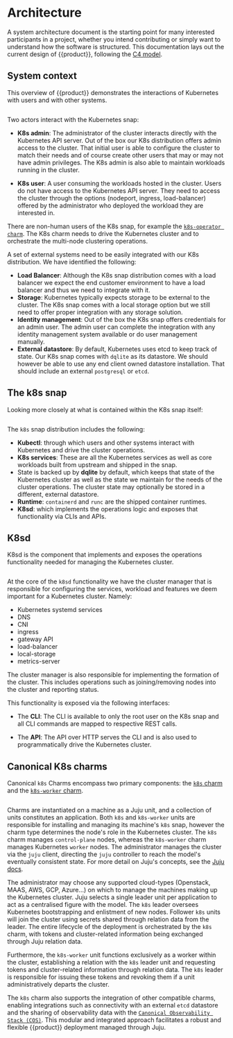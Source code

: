 # Architecture

A system architecture document is the starting point for many interested
participants in a project, whether you intend contributing or simply want to
understand how the software is structured. This documentation lays out the
current design of {{product}}, following the [C4 model].

## System context

This overview of {{product}} demonstrates the interactions of
Kubernetes with users and with other systems.

```{kroki} ../../assets/overview.puml
```

Two actors interact with the Kubernetes snap:

- **K8s admin**: The administrator of the cluster interacts directly with the
  Kubernetes API server. Out of the box our K8s distribution offers admin
  access to the cluster. That initial user is able to configure the cluster to
  match their needs and of course create other users that may or may not have
  admin privileges. The K8s admin is also able to maintain workloads running
  in the cluster.

- **K8s user**: A user consuming the workloads hosted in the cluster. Users do
  not have access to the Kubernetes API server. They need to access the cluster
  through the options (nodeport, ingress, load-balancer) offered by the
  administrator who deployed the workload they are interested in.

There are non-human users of the K8s snap, for example the [`k8s-operator
charm`][K8s charm]. The K8s charm needs to drive the Kubernetes cluster and to
orchestrate the multi-node clustering operations.

A set of external systems need to be easily integrated with our K8s
distribution. We have identified the following:

- **Load Balancer**: Although the K8s snap distribution comes with a
   load balancer we expect the end customer environment to have a load balancer
   and thus we need to integrate with it.
- **Storage**: Kubernetes typically expects storage to be external to the
  cluster. The K8s snap comes with a local storage option but we still need to
  offer proper integration with any storage solution.
- **Identity management**: Out of the box the K8s snap offers credentials for
  an admin user. The admin user can complete the integration with any identity
  management system available or do user management manually.
- **External datastore**: By default, Kubernetes uses etcd to keep track of
  state. Our K8s snap comes with `dqlite` as its datastore. We should however
  be able to use any end client owned datastore installation. That should
  include an external `postgresql` or `etcd`.

## The k8s snap

Looking more closely at what is contained within the K8s snap itself:

```{kroki} ../../assets/k8s-container.puml
```

The `k8s` snap distribution includes the following:

- **Kubectl**: through which users and other systems interact with Kubernetes
  and drive the cluster operations.
- **K8s services**: These are all the Kubernetes services as well as core workloads
  built from upstream and shipped in the snap.
- State is backed up by **dqlite** by default, which keeps that state of the
  Kubernetes cluster as well as the state we maintain for the needs of the
  cluster operations. The cluster state may optionally be stored in a
  different, external datastore.
- **Runtime**: `containerd` and `runc` are the shipped container runtimes.
- **K8sd**: which implements the operations logic and exposes that
  functionality via CLIs and APIs.

## K8sd

K8sd is the component that implements and exposes the operations functionality
needed for managing the Kubernetes cluster.

```{kroki} ../../assets/k8sd-component.puml
```

At the core of the `k8sd` functionality we have the cluster manager that is
responsible for configuring the services, workload and features we deem
important for a Kubernetes cluster. Namely:

- Kubernetes systemd services
- DNS
- CNI
- ingress
- gateway API
- load-balancer
- local-storage
- metrics-server

The cluster manager is also responsible for implementing the formation of the
cluster. This includes operations such as joining/removing nodes into the
cluster and reporting status.

This functionality is exposed via the following interfaces:

- The **CLI**: The CLI is available to only the root user on the K8s snap and
  all CLI commands are mapped to respective REST calls.

- The **API**: The API over HTTP serves the CLI and is also used to
  programmatically drive the Kubernetes cluster.

## Canonical K8s charms

Canonical `k8s` Charms encompass two primary components: the [`k8s` charm][K8s
charm] and the [`k8s-worker` charm][K8s-worker charm].

```{kroki} ../../assets/charms-architecture.puml
```

Charms are instantiated on a machine as a Juju unit, and a collection of units
constitutes an application. Both `k8s` and `k8s-worker` units are responsible
for installing and managing its machine's `k8s` snap, however the charm type
determines the node's role in the Kubernetes cluster. The `k8s` charm manages
`control-plane` nodes, whereas the `k8s-worker` charm manages Kubernetes
`worker` nodes. The administrator manages the cluster via the `juju` client,
directing the `juju` controller to reach the model's eventually consistent
state. For more detail on Juju's concepts, see the [Juju docs][].

The administrator may choose any supported cloud-types (Openstack, MAAS, AWS,
GCP, Azure...) on which to manage the machines making up the Kubernetes
cluster. Juju selects a single leader unit per application to act as a
centralised figure with the model. The `k8s` leader oversees Kubernetes
bootstrapping and enlistment of new nodes. Follower `k8s` units will join the
cluster using secrets shared through relation data from the leader. The entire
lifecycle of the deployment is orchestrated by the `k8s` charm, with tokens and
cluster-related information being exchanged through Juju relation data.

Furthermore, the `k8s-worker` unit functions exclusively as a worker within the
cluster, establishing a relation with the `k8s` leader unit and requesting
tokens and cluster-related information through relation data. The `k8s` leader
is responsible for issuing these tokens and revoking them if a unit
administratively departs the cluster.

The `k8s` charm also supports the integration of other compatible charms,
enabling integrations such as connectivity with an external `etcd` datastore
and the sharing of observability data with the [`Canonical Observability Stack
(COS)`][COS docs]. This modular and integrated approach facilitates a robust
and flexible {{product}} deployment managed through Juju.


<!-- LINKS -->
[C4 model]:           https://c4model.com/
[K8s charm]:          https://charmhub.io/k8s
[K8s-Worker charm]:   https://charmhub.io/k8s-worker
[Juju docs]:          https://juju.is/docs/juju
[COS docs]:           https://ubuntu.com/observability